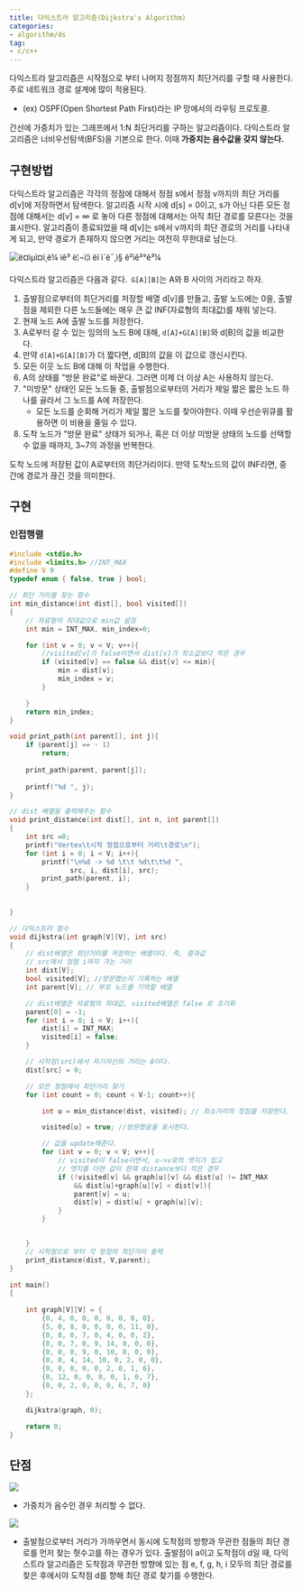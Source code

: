 ```yaml
---
title: 다익스트라 알고리즘(Dijkstra's Algorithm)
categories:
- algorithm/ds
tag:
- c/c++
---
```


다익스트라 알고리즘은 시작점으로 부터 나머지 정점까지 최단거리를 구할 때 사용한다. 주로 네트워크 경로 설계에 많이 적용된다.

- (ex) OSPF(Open Shortest Path First)라는 IP 망에서의 라우팅 프로토콜.

간선에 가중치가 있는 그래프에서 1:N 최단거리를 구하는 알고리즘이다. 다익스트라 알고리즘은 너비우선탐색(BFS)을 기본으로 한다. 이때 **가중치는 음수값을 갖지 않는다.**



## 구현방법

다익스트라 알고리즘은 각각의 정점에 대해서 정점 s에서 정점 v까지의 최단 거리를 d[v]에 저장하면서 탐색한다. 알고리즘 시작 시에 d[s] = 0이고, s가 아닌 다른 모든 정점에 대해서는 d[v] = ∞ 로 놓아 다른 정점에 대해서는 아직 최단 경로를 모른다는 것을 표시한다. 알고리즘이 종료되었을 때 d[v]는 s에서 v까지의 최단 경로의 거리를 나타내게 되고, 만약 경로가 존재하지 않으면 거리는 여전히 무한대로 남는다.

![ë¤ìµì¤í¸ë¼ ìê³ ë¦¬ì¦ì ëí ì´ë¯¸ì§ ê²ìê²°ê³¼](https://lh3.googleusercontent.com/nriXR42Kaq1uwLkXLqiAi5r8naWSA2Ur2Wp_za6DA7boHk0m6f79zovVJsNVL4qua3_Q2jpnExWtJiSSACClvmxbDRCn0vkPbl2nEMsX0kB_bf1kQ3iX)

다익스트라 알고리즘은 다음과 같다.` G[A][B]`는 A와 B 사이의 거리라고 하자.

1. 출발점으로부터의 최단거리를 저장할 배열 d[v]를 만들고, 출발 노드에는 0을, 출발점을 제외한 다른 노드들에는 매우 큰 값 INF(자료형의 최대값)를 채워 넣는다.
2. 현재 노드 A에 출발 노드를 저장한다.
3. A로부터 갈 수 있는 임의의 노드 B에 대해, `d[A]+G[A][B]`와 d[B]의 값을 비교한다.
4. 만약 `d[A]+G[A][B]`가 더 짧다면, d[B]의 값을 이 값으로 갱신시킨다.
5. 모든 이웃 노드 B에 대해 이 작업을 수행한다.
6. A의 상태를 "방문 완료"로 바꾼다. 그러면 이제 더 이상 A는 사용하지 않는다.
7. "미방문" 상태인 모든 노드들 중, 출발점으로부터의 거리가 제일 짧은 짧은 노드 하나를 골라서 그 노드를 A에 저장한다.
	- 모든 노드를 순회해 거리가 제일 짧은 노드를 찾아야한다. 이때 우선순위큐를 활용하면 이 비용을 줄일 수 있다.
8. 도착 노드가 "방문 완료" 상태가 되거나, 혹은 더 이상 미방문 상태의 노드를 선택할 수 없을 때까지, 3~7의 과정을 반복한다.

도착 노드에 저장된 값이 A로부터의 최단거리이다. 만약 도착노드의 값이 INF라면, 중간에 경로가 끊긴 것을 의미한다.

## 구현

### 인접행렬

```c
#include <stdio.h>
#include <limits.h> //INT_MAX
#define V 9
typedef enum { false, true } bool;

// 최단 거리를 찾는 함수
int min_distance(int dist[], bool visited[])
{
    // 자료형의 최대값으로 min값 설정
    int min = INT_MAX, min_index=0;

    for (int v = 0; v < V; v++){
        //visited[v]가 false이면서 dist[v]가 최소값보다 적은 경우
        if (visited[v] == false && dist[v] <= min){
            min = dist[v];
            min_index = v;
        }

    }
    return min_index;
}

void print_path(int parent[], int j){
    if (parent[j] == - 1)
        return;
    
    print_path(parent, parent[j]);
    
    printf("%d ", j);
}

// dist 배열을 출력해주는 함수
void print_distance(int dist[], int n, int parent[])
{
    int src =0;
    printf("Vertex\t시작 정점으로부터 거리\t경로\n");
    for (int i = 0; i < V; i++){
        printf("\n%d -> %d \t\t %d\t\t%d ",
               src, i, dist[i], src);
        print_path(parent, i);
    }
    
    
}

// 다익스트라 함수
void dijkstra(int graph[V][V], int src)
{
    // dist배열은 최단거리를 저장하는 배열이다. 즉, 결과값
    // src에서 정점 i까지 가는 거리
    int dist[V];
    bool visited[V]; //방문했는지 기록하는 배열
    int parent[V]; // 부모 노드를 기억할 배열

    // dist배열은 자료형의 최대값, visited배열은 false 로 초기화
    parent[0] = -1;
    for (int i = 0; i < V; i++){
        dist[i] = INT_MAX;
        visited[i] = false;
    }

    // 시작점(src)에서 자기자신의 거리는 0이다.
    dist[src] = 0;

    // 모든 정점에서 최단거리 찾기
    for (int count = 0; count < V-1; count++){

        int u = min_distance(dist, visited); // 최소거리의 정점을 저장한다. u는 count가 0일때 src와 같다.

        visited[u] = true; //방문했음을 표시한다.

        // 값을 update해준다.
        for (int v = 0; v < V; v++){
            // visited이 false이면서, u->v로의 엣지가 있고
            // 엣지를 더한 값이 현재 distance보다 작은 경우
            if (!visited[v] && graph[u][v] && dist[u] != INT_MAX
                && dist[u]+graph[u][v] < dist[v]){
                parent[v] = u;
                dist[v] = dist[u] + graph[u][v];
            }
        }


    }
    // 시작점으로 부터 각 정점의 최단거리 출력
    print_distance(dist, V,parent);
}

int main()
{
    
    int graph[V][V] = {
        {0, 4, 0, 0, 0, 0, 0, 8, 0},
        {5, 0, 8, 0, 0, 0, 0, 11, 0},
        {0, 8, 0, 7, 0, 4, 0, 0, 2},
        {0, 0, 7, 0, 9, 14, 0, 0, 0},
        {0, 0, 0, 9, 0, 10, 0, 0, 0},
        {0, 0, 4, 14, 10, 0, 2, 0, 0},
        {0, 0, 0, 0, 0, 2, 0, 1, 6},
        {0, 12, 0, 0, 0, 0, 1, 0, 7},
        {0, 0, 2, 0, 0, 0, 6, 7, 0}
    };

    dijkstra(graph, 0);

    return 0;
}
```



## 단점

![](https://i.imgur.com/71eZ0Fo.png)



- 가중치가 음수인 경우 처리할 수 없다.

![](http://chunchu.yonsei.ac.kr/news/photo/201603/21321_9235_5528.JPG)

- 출발점으로부터 거리가 가까우면서 동시에 도착점의 방향과 무관한 점들의 최단 경로를 먼저 찾는 헛수고를 하는 경우가 있다. 출발점이 a이고 도착점이 d일 때, 다익스트라 알고리즘은 도착점과 무관한 방향에 있는 점 e, f, g, h, i 모두의 최단 경로를 찾은 후에서야 도착점 d를 향해 최단 경로 찾기를 수행한다. 